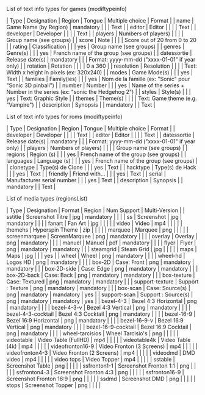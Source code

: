 
List of text info types for games (modiftypeinfo)

| Type | Designation | Region | Tongue | Multiple choice | Format |
| name | Game Name (by Region) | mandatory | | | Text |
| editor | Editor | | | | Text |
| developer | Developer | | | | Text |
| players | Numbers of players) | | | | Group name (see groups) |
| score | Note | | | | Score out of 20 from 0 to 20 |
| rating | Classification | | | yes | Group name (see groups) |
| genres | Genre(s) | | | yes | French name of the group (see groups) |
| datessortie | Release date(s) | mandatory | | | Format: yyyy-mm-dd ("xxxx-01-01" if year only) |
| rotation | Rotation | | | | 0 a 360 |
| resolution | Resolution | | | | Text: Width x height in pixels (ex: 320x240) |
| modes | Game Mode(s) | | | yes | Text |
| families | Family(ies) | | | yes | Nom de la famille (ex: "Sonic" pour "Sonic 3D pinball") |
| number | Number | | | yes | Name of the series + Number in the series (ex: "sonic the Hedgehog 2") |
| styles | Style(s) | | | yes | Text: Graphic Style |
| themes | Theme(s) | | | | Text: Game theme (e.g. "Vampire") |
| description | Synopsis | | mandatory | | Text |

List of text info types for roms (modiftypeinfo)

| Type | Designation | Region | Tongue | Multiple choice | Format |
| developer | Developer | | | | Text |
| editor | Editor | | | | Text |
| datessortie | Release date(s) | mandatory | | | Format: yyyy-mm-dd ("xxxx-01-01" if year only) |
| players | Numbers of players) | | | | Group name (see groups) |
| regions | Region (s) | | | yes | French name of the group (see groups) |
| languages | Language (s) | | | yes | French name of the group (see groups) |
| clonetype | Type(s) de Clone | | | yes | Text |
| hacktype | Type(s) de Hack | | | yes | Text |
| friendly | Friend with... | | | yes | Text |
| serial | Manufacturer serial number | | | yes | Text |
| description | Synopsis | | mandatory | | Text |

List of media types (regionsList)

| Type | Designation | Format | Region | Num Support | Multi-Version |
| sstitle | Screenshot Titre | jpg | mandatory | | |
| ss | Screenshot | jpg | mandatory | | |
| fanart | Fan Art | jpg | | | |
| video | Video | mp4 | | | |
| themehs | Hyperspin Theme | zip | | | |
| marquee | Marquee | png | | | |
| screenmarquee | ScreenMarquee | png | mandatory | | |
| overlay | Overlay | png | mandatory | | |
| manuel | Manuel | pdf | mandatory | | |
| flyer | Flyer | png | mandatory | mandatory | |
| steamgrid | Steam Grid | jpg | | | |
| maps | Maps | jpg | | | yes |
| wheel | Wheel | png | mandatory | | |
| wheel-hd | Logos HD | png | mandatory | | |
| box-2D | Case: Front | png | mandatory | mandatory | |
| box-2D-side | Case: Edge | png | mandatory | mandatory | |
| box-2D-back | Case: Back | png | mandatory | mandatory | |
| box-texture | Case: Textured | png | mandatory | mandatory | |
| support-texture | Support : Texture | png | mandatory | mandatory | |
| box-scan | Case: Source(s) | png | mandatory | mandatory | yes |
| support-scan | Support : Source(s) | png | mandatory | mandatory | yes |
| bezel-4-3 | Bezel 4:3 Horizontal | png | mandatory | | |
| bezel-4-3-v | Bezel 4:3 Vertical | png | mandatory | | |
| bezel-4-3-cocktail | Bezel 4:3 Cocktail | png | mandatory | | |
| bezel-16-9 | Bezel 16:9 Horizontal | png | mandatory | | |
| bezel-16-9-v | Bezel 16:9 Vertical | png | mandatory | | |
| bezel-16-9-cocktail | Bezel 16:9 Cocktail | png | mandatory | | |
| wheel-tarcisios | Wheel Tarcisio's | png | | | |
| videotable | Video Table (FullHD) | mp4 | | | |
| videotable4k | Video Table (4k) | mp4 | | | |
| videofronton16-9 | Video Fronton (3 Screens) | mp4 | | | |
| videofronton4-3 | Video Fronton (2 Screens) | mp4 | | | |
| videodmd | DMD video | mp4 | | | |
| video tops | Video Topper | mp4 | | | |
| sstable | Screenshot Table | png | | | |
| ssfronton1-1 | Screenshot Fronton 1:1 | png | | | |
| ssfronton4-3 | Screenshot Fronton 4:3 | png | | | |
| ssfronton16-9 | Screenshot Fronton 16:9 | png | | | |
| ssdmd | Screenshot DMD | png | | | |
| stops | Screenshot Topper | png | | | |
